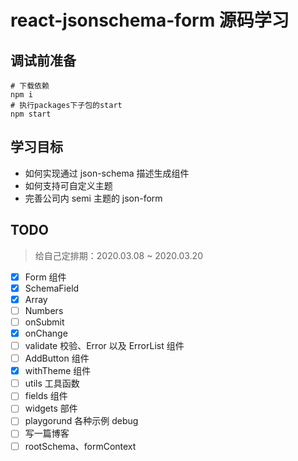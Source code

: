 # react-jsonschema-form 源码学习

## 调试前准备

```shell
# 下载依赖
npm i
# 执行packages下子包的start
npm start
```

## 学习目标

- 如何实现通过 json-schema 描述生成组件
- 如何支持可自定义主题
- 完善公司内 semi 主题的 json-form

## TODO

> 给自己定排期：2020.03.08 ~ 2020.03.20

- [x] Form 组件
- [x] SchemaField
- [x] Array
- [ ] Numbers
- [ ] onSubmit
- [x] onChange
- [ ] validate 校验、Error 以及 ErrorList 组件
- [ ] AddButton 组件
- [x] withTheme 组件
- [ ] utils 工具函数
- [ ] fields 组件
- [ ] widgets 部件
- [ ] playgorund 各种示例 debug
- [ ] 写一篇博客
- [ ] rootSchema、formContext
